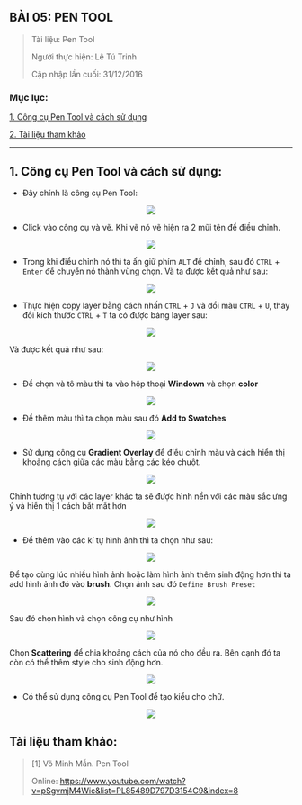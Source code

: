 ## BÀI 05: PEN TOOL

> Tài liệu: Pen Tool
>
> Người thực hiện: Lê Tú Trinh
>
> Cập nhập lần cuối: 31/12/2016

### Mục lục:

[1. Công cụ Pen Tool và cách sử dụng](#1)

[2. Tài liệu tham khảo](#2)

***

<a name="1"></a>
## 1. Công cụ Pen Tool và cách sử dụng:

- Đây chính là công cụ Pen Tool:

<p align="center"><img src="https://github.com/TrinhTu/web_developer/blob/master/Task19_Photoshop_Course_01/image/61.png"/></p>


- Click vào công cụ và vẽ. Khi vẽ nó vẽ hiện ra 2 mũi tên để điều chỉnh. 

<p align="center"><img src="https://github.com/TrinhTu/web_developer/blob/master/Task19_Photoshop_Course_01/image/62.png"/></p>


- Trong khi điều chỉnh nó thì ta ấn giữ phím `ALT` để chỉnh, sau đó `CTRL` + `Enter` để chuyển nó thành vùng chọn. Và ta được kết quả như sau:

<p align="center"><img src="https://github.com/TrinhTu/web_developer/blob/master/Task19_Photoshop_Course_01/image/63.png"/></p>


- Thực hiện copy layer bằng cách nhấn `CTRL` + `J` và đổi màu `CTRL` + `U`, thay đổi kích thước `CTRL` + `T` ta có được bảng layer sau:

<p align="center"><img src="https://github.com/TrinhTu/web_developer/blob/master/Task19_Photoshop_Course_01/image/64.png"/></p>


Và được kết quả như sau:

<p align="center"><img src="https://github.com/TrinhTu/web_developer/blob/master/Task19_Photoshop_Course_01/image/65.png"/></p>


- Để chọn và tô màu thì ta vào hộp thoại **Windown** và chọn **color**

<p align="center"><img src="https://github.com/TrinhTu/web_developer/blob/master/Task19_Photoshop_Course_01/image/66.png"/></p>


- Để thêm màu thì ta chọn màu sau đó **Add to Swatches**

<p align="center"><img src="https://github.com/TrinhTu/web_developer/blob/master/Task19_Photoshop_Course_01/image/67.png"/></p>


- Sử dụng công cụ **Gradient Overlay** để điều chỉnh màu và cách hiển thị khoảng cách giữa các màu bằng các kéo chuột.

<p align="center"><img src="https://github.com/TrinhTu/web_developer/blob/master/Task19_Photoshop_Course_01/image/68.png"/></p>


Chỉnh tương tụ với các layer khác ta sẽ được hình nền với các màu sắc ưng ý và hiển thị 1 cách bắt mắt hơn

<p align="center"><img src="https://github.com/TrinhTu/web_developer/blob/master/Task19_Photoshop_Course_01/image/69.png"/></p>


- Để thêm vào các kí tự hình ảnh thì ta chọn như sau:

<p align="center"><img src="https://github.com/TrinhTu/web_developer/blob/master/Task19_Photoshop_Course_01/image/70.png"/></p>


Để tạo cùng lúc nhiều hình ảnh hoặc làm hình ảnh thêm sinh động hơn thì ta add hình ảnh đó vào **brush**. Chọn ảnh sau đó `Define Brush Preset`

<p align="center"><img src="https://github.com/TrinhTu/web_developer/blob/master/Task19_Photoshop_Course_01/image/71.png"/></p>


Sau đó chọn hình và chọn công cụ như hình

<p align="center"><img src="https://github.com/TrinhTu/web_developer/blob/master/Task19_Photoshop_Course_01/image/72.png"/></p>


Chọn **Scattering** để chia khoảng cách của nó cho đều ra. Bên cạnh đó ta còn có thể thêm style cho sinh động hơn.

<p align="center"><img src="https://github.com/TrinhTu/web_developer/blob/master/Task19_Photoshop_Course_01/image/73.png"/></p>


- Có thể sử dụng công cụ Pen Tool để tạo kiểu cho chữ.

<p align="center"><img src="https://github.com/TrinhTu/web_developer/blob/master/Task19_Photoshop_Course_01/image/74.png"/></p>

<a name="2"></a>
## Tài liệu tham khảo:

> [1] Võ Minh Mẫn. Pen Tool
>
> Online: https://www.youtube.com/watch?v=pSgvmjM4Wic&list=PL85489D797D3154C9&index=8











